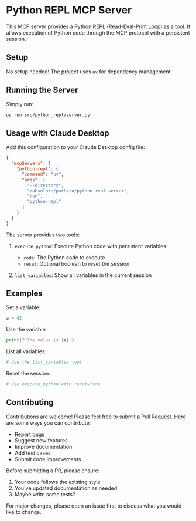 # Python REPL MCP Server

This MCP server provides a Python REPL (Read-Eval-Print Loop) as a tool. It allows execution of Python code through the MCP protocol with a persistent session.

## Setup

No setup needed! The project uses `uv` for dependency management.

## Running the Server

Simply run:

```bash
uv run src/python_repl/server.py
```

## Usage with Claude Desktop

Add this configuration to your Claude Desktop config file:

```json
{
  "mcpServers": {
    "python-repl": {
      "command": "uv",
      "args": [
        "--directory",
        "/absolute/path/to/python-repl-server",
        "run",
        "python-repl"
      ]
    }
  }
}
```

The server provides two tools:

1. `execute_python`: Execute Python code with persistent variables

   - `code`: The Python code to execute
   - `reset`: Optional boolean to reset the session

2. `list_variables`: Show all variables in the current session

## Examples

Set a variable:

```python
a = 42
```

Use the variable:

```python
print(f"The value is {a}")
```

List all variables:

```python
# Use the list_variables tool
```

Reset the session:

```python
# Use execute_python with reset=true
```

## Contributing

Contributions are welcome! Please feel free to submit a Pull Request. Here are some ways you can contribute:

- Report bugs
- Suggest new features
- Improve documentation
- Add test cases
- Submit code improvements

Before submitting a PR, please ensure:

1. Your code follows the existing style
2. You've updated documentation as needed
3. Maybe write some tests?

For major changes, please open an issue first to discuss what you would like to change.

